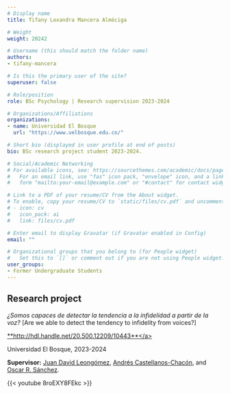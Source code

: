 ```yaml
---
# Display name
title: Tifany Lexandra Mancera Alméciga

# Weight
weight: 20242

# Username (this should match the folder name)
authors:
- tifany-mancera

# Is this the primary user of the site?
superuser: false

# Role/position
role: BSc Psychology | Research supervision 2023-2024

# Organizations/Affiliations
organizations:
- name: Universidad El Bosque
  url: "https://www.uelbosque.edu.co/"

# Short bio (displayed in user profile at end of posts)
bio: BSc research project student 2023-2024.

# Social/Academic Networking
# For available icons, see: https://sourcethemes.com/academic/docs/page-builder/#icons
#   For an email link, use "fas" icon pack, "envelope" icon, and a link in the
#   form "mailto:your-email@example.com" or "#contact" for contact widget.

# Link to a PDF of your resume/CV from the About widget.
# To enable, copy your resume/CV to `static/files/cv.pdf` and uncomment the lines below.
# - icon: cv
#   icon_pack: ai
#   link: files/cv.pdf

# Enter email to display Gravatar (if Gravatar enabled in Config)
email: ""

# Organizational groups that you belong to (for People widget)
#   Set this to `[]` or comment out if you are not using People widget.
user_groups:
- Former Undergraduate Students
---
```


## **Research project**  

*¿Somos capaces de detectar la tendencia a la infidelidad a partir de la voz?* [Are we able to detect the tendency to infidelity from voices?]

<a href="https://hdl.handle.net/20.500.12495/13144" target="_blank">**http://hdl.handle.net/20.500.12209/10443**</a>

Universidad El Bosque, 2023-2024

**Supervisor:** [Juan David Leongómez](/es/#about), [Andrés Castellanos-Chacón](/es/author/andres-castellanos-chacon/), and [Oscar R. Sánchez](/es/author/oscar-r.-sanchez/).

{{< youtube 8roEXY8FEkc >}}
